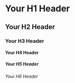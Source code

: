 # Your H1 Header

## Your H2 Header

### Your H3 Header

#### Your H4 Header

##### Your H5 Header

###### Your H6 Header
